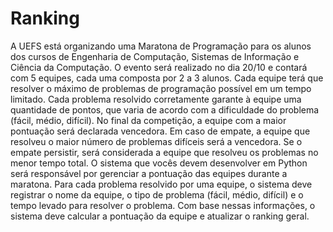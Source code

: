 # Ranking
 A UEFS está organizando uma Maratona de Programação para os alunos dos cursos de Engenharia de Computação, Sistemas de Informação e Ciência da Computação. O evento será realizado no dia 20/10 e contará com 5 equipes, cada uma composta por 2 a 3 alunos. Cada equipe terá que resolver o máximo de problemas de programação possível em um tempo limitado. Cada problema resolvido corretamente garante à equipe uma quantidade de pontos, que varia de acordo com a dificuldade do problema (fácil, médio, difícil). No final da competição, a equipe com a maior pontuação será declarada vencedora. Em caso de empate, a equipe que resolveu o maior número de problemas difíceis será a vencedora. Se o empate persistir, será considerada a equipe que resolveu os problemas no menor tempo total. O sistema que vocês devem desenvolver em Python será responsável por gerenciar a pontuação das equipes durante a maratona. Para cada problema resolvido por uma equipe, o sistema deve registrar o nome da equipe, o tipo de problema (fácil, médio, difícil) e o tempo levado para resolver o problema. Com base nessas informações, o sistema deve calcular a pontuação da equipe e atualizar o ranking geral.
